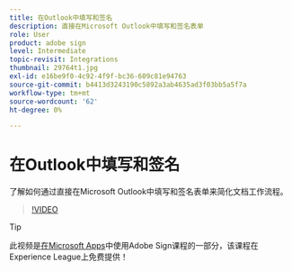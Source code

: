 ```yaml
---
title: 在Outlook中填写和签名
description: 直接在Microsoft Outlook中填写和签名表单
role: User
product: adobe sign
level: Intermediate
topic-revisit: Integrations
thumbnail: 29764t1.jpg
exl-id: e16be9f0-4c92-4f9f-bc36-609c81e94763
source-git-commit: b4413d3243190c5892a3ab4635ad3f03bb5a5f7a
workflow-type: tm+mt
source-wordcount: '62'
ht-degree: 0%

---
```


# 在Outlook中填写和签名

了解如何通过直接在Microsoft Outlook中填写和签名表单来简化文档工作流程。

>[!VIDEO](https://video.tv.adobe.com/v/29764t1?hidetitle=true)

>[!TIP]
>
>此视频是[在Microsoft Apps](https://experienceleague.adobe.com/?recommended=Sign-U-1-2020.2)中使用Adobe Sign课程的一部分，该课程在Experience League上免费提供！
